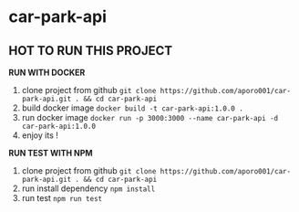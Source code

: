 
  

# car-park-api

## HOT TO RUN THIS PROJECT
**RUN WITH DOCKER**

1. clone project from github
`git clone https://github.com/aporo001/car-park-api.git . && cd car-park-api`
2. build docker image
`docker build -t car-park-api:1.0.0 .`
3. run docker image
`docker run -p 3000:3000 --name car-park-api -d car-park-api:1.0.0`
4. enjoy its !

  
**RUN TEST WITH NPM**

 1. clone project from github
	`git clone https://github.com/aporo001/car-park-api.git . && cd car-park-api`
 2. run install dependency
	`npm install`
 3. run test
	 `npm run test`
